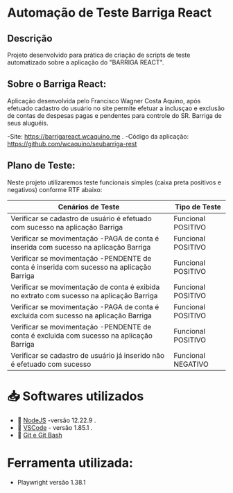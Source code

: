 # Automação de Teste Barriga React


## Descrição 
<p align="left">Projeto desenvolvido para prática de criação de scripts de teste automatizado sobre a aplicação do "BARRIGA REACT".
 
## Sobre o Barriga React:
 Aplicação desenvolvida pelo Francisco Wagner Costa Aquino, após efetuado cadastro do usuário no site permite efetuar a inclusçao e exclusão de contas de despesas pagas e pendentes para controle do SR. Barriga de seus aluguéis.

 -Site: https://barrigareact.wcaquino.me .
 -Código da aplicação: https://github.com/wcaquino/seubarriga-rest 

## Plano de Teste: 
Neste projeto utilizaremos teste funcionais simples (caixa preta positivos e negativos) conforme RTF abaixo: 

| Cenários de Teste                                                                         | Tipo de Teste       |
| ------------------------------------------------------------------------------------------|---------------------|
| Verificar se cadastro de usuário é efetuado com sucesso na aplicação Barriga              | Funcional POSITIVO  |
| Verificar se movimentação -PAGA de conta é inserida com sucesso na aplicação Barriga      | Funcional POSITIVO  |
| Verificar se movimentação -PENDENTE de conta é inserida com sucesso na aplicação Barriga  | Funcional POSITIVO  |
| Verificar se movimentação de conta é exibida no extrato com sucesso na aplicação Barriga  | Funcional POSITIVO  |
| Verificar se movimentação -PAGA de conta é excluida com sucesso na aplicação Barriga      | Funcional POSITIVO  |
| Verificar se movimentação -PENDENTE de conta é excluida com sucesso na aplicação Barriga  | Funcional POSITIVO  |
| Verificar se cadastro de usuário já inserido não é efetuado com sucesso                   | Funcional NEGATIVO  |


# 📥  Softwares utilizados
- 🔗 [NodeJS](https://nodejs.org/en/download) -versão 12.22.9 .
- 🔗 [VSCode](https://code.visualstudio.com/) - versão 1.85.1 .
- 🔗 [Git e Git Bash](https://git-scm.com/downloads) 

#   Ferramenta  utilizada:
- Playwright versão 1.38.1




